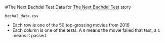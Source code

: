 #The Next Bechdel Test
Data for [The Next Bechdel Test](http://google.com) story

`bechal_data.csv`
- Each row is one of the 50 top-grossing movies from 2016
- Each column is one of the tests. A `0` means the movie failed that test, a `1` means it passed. 